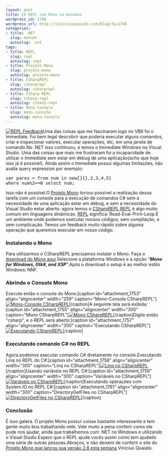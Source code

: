 ```yaml
--- 
layout: post
title: C# REPL com Mono no Windows
wordpress_id: 1746
wordpress_url: http://viniciusquaiato.com/blog/?p=1746
categories: 
- title: .NET
  slug: dotnet
  autoslug: .net
tags: 
- title: REPL
  slug: repl
  autoslug: repl
- title: Projeto Mono
  slug: projeto-mono
  autoslug: projeto-mono
- title: CSharpREPL
  slug: csharprepl
  autoslug: csharprepl
- title: CSharp REPL
  slug: csharp-repl
  autoslug: csharp-repl
- title: Mono Console
  slug: mono-console
  autoslug: mono-console
---
```

[![REPL Feedback](http://viniciusquaiato.com/blog/wp-content/uploads/2010/10/feedback_repl-e1286637912523.png "feedback_repl")](http://viniciusquaiato.com/blog/wp-content/uploads/2010/10/feedback_repl-e1286637912523.png)Uma das coisas que me fascinaram logo no VB6 foi o Immediate. Foi bem legal descobrir que poderia executar alguns comandos, criar e inspecionar valores, executar operações, etc, em uma janela de comando.No .NET isso continuou, e temos o Immediate Windows no Visual Studio. Uma das coisas que mais me frustraram foi a incapacidade de utilizar o Immediate sem estar em debug de uma aplicação(acho que hoje isso já é possível). Ainda assim o Immediate possui algumas limitações, não avalia query expression por exemplo:<pre lang="csharp">var pares = from num in new[]{1,2,3,4,5}    where num%2==0    select num;</pre>Isso não é possível.O [Projeto Mono](http://www.mono-project.com/) tornou possível a realização dessa tarefa com um console para a execução de comandos C# sem a necessidade de uma aplicação estar em debug, e sem a necessidade do Visual Studio estar aberto: agora temos o [CSharpREPL](http://www.mono-project.com/CsharpRepl).[REPL](http://en.wikipedia.org/wiki/Read-eval-print_loop) é algo muito comum em linguagens dinâmicas. [REPL](http://en.wikipedia.org/wiki/Read-eval-print_loop) significa: Read-Eval-Print-Loop.É um ambiente onde podemos executar nossos códigos, sem compilação, e sem complicação. Temos um feedback muito rápido sobre alguma operação que queremos executar em nosso código.

### Instalando o Mono
Para utilizarmos o CSharpREPL precisamos instalar o Mono. Faça o [download do Mono aqui](http://www.go-mono.com/mono-downloads/download.html).Selecione a plataforma Windows e a opção "_**Mono for Windows, Gtk#, and XSP**_".Após o download o setup é ao melhor estilo Windows: NNF.

### Abrindo o Console Mono
Execute então o console do Mono:[caption id="attachment_1753" align="aligncenter" width="259" caption="Mono-Console CSharpREPL"][![Mono-Console CSharpREPL](http://viniciusquaiato.com/blog/wp-content/uploads/2010/10/Mono-Console-259x300.png "Mono-Console CSharpREPL")](http://viniciusquaiato.com/blog/wp-content/uploads/2010/10/Mono-Console.png)[/caption]A seguinte tela será exibida:[caption id="attachment_1755" align="aligncenter" width="300" caption="Mono CSharpREPL"][![Mono CSharpREPL](http://viniciusquaiato.com/blog/wp-content/uploads/2010/10/CSharpREPL-300x173.png "Mono CSharpREPL")](http://viniciusquaiato.com/blog/wp-content/uploads/2010/10/CSharpREPL.png)[/caption]Digite então "csharp", e o REPL será aberto:[caption id="attachment_1757" align="aligncenter" width="300" caption="Executando CSharpREPL"][![Executando CSharpREPL](http://viniciusquaiato.com/blog/wp-content/uploads/2010/10/Executando-CSharpREPL-300x173.png "Executando CSharpREPL")](http://viniciusquaiato.com/blog/wp-content/uploads/2010/10/Executando-CSharpREPL.png)[/caption]

### Executando comando C# no REPL
Agora podemos executar comando C# diretamente no console.Executando Linq no REPL do C#:[caption id="attachment_1758" align="aligncenter" width="300" caption="Linq no CSharpREPL"][![Linq no CSharpREPL](http://viniciusquaiato.com/blog/wp-content/uploads/2010/10/pares-300x178.png "Linq no CSharpREPL")](http://viniciusquaiato.com/blog/wp-content/uploads/2010/10/pares.png)[/caption]Usando variáveis no REPL C#:[caption id="attachment_1759" align="aligncenter" width="300" caption="Variáveis no CSharpREPL"][![Variáveis no CSharpREPL](http://viniciusquaiato.com/blog/wp-content/uploads/2010/10/variavel-300x178.png "Variáveis no CSharpREPL")](http://viniciusquaiato.com/blog/wp-content/uploads/2010/10/variavel.png)[/caption]Executando operações com System.IO no REPL C#:[caption id="attachment_1761" align="aligncenter" width="300" caption="DirectoryGetFiles no CSharpREPL"][![DirectoryGetFiles no CSharpREPL](http://viniciusquaiato.com/blog/wp-content/uploads/2010/10/DirectoryGetFiles-300x86.png "DirectoryGetFiles no CSharpREPL")](http://viniciusquaiato.com/blog/wp-content/uploads/2010/10/DirectoryGetFiles.png)[/caption]

### Conclusão
É isso galera. O projeto Mono possui coisas bastante interessante e tem gente muito boa trabalhando nele. Vale muito a pena conferir como ele pode nos ajudar, ainda que trabalhemos com .NET no Windows e utilizando o Visual Studio.Espero que o REPL ajude vocês assim como tem ajudado uma série de outras pessoas.Abraços, e não deixem de conferir o site do [Projeto Mono que lançou sua versão 2.8 esta semana](http://www.mono-project.com/news/archive/2010/Oct-06.html).Vinicius Quaiato.
